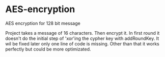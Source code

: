 # AES-encryption
AES encryption for 128 bit message

Project takes a message of 16 characters. Then encrypt it. In first round it doesn't do the initial step of 'xor'ing the cypher key with addRoundKey.
It wil be fixed later only one line of code is missing. 
Other than that it works perfectly but could be more optimizated.
